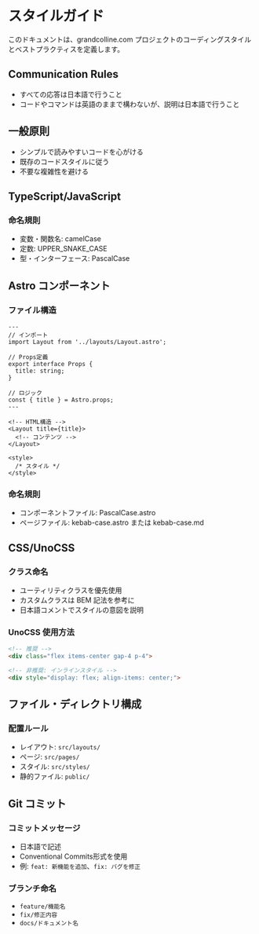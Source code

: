 # スタイルガイド

このドキュメントは、grandcolline.com プロジェクトのコーディングスタイルとベストプラクティスを定義します。

## Communication Rules

- すべての応答は日本語で行うこと
- コードやコマンドは英語のままで構わないが、説明は日本語で行うこと

## 一般原則

- シンプルで読みやすいコードを心がける
- 既存のコードスタイルに従う
- 不要な複雑性を避ける

## TypeScript/JavaScript

### 命名規則
- 変数・関数名: camelCase
- 定数: UPPER_SNAKE_CASE
- 型・インターフェース: PascalCase

## Astro コンポーネント

### ファイル構造
```astro
---
// インポート
import Layout from '../layouts/Layout.astro';

// Props定義
export interface Props {
  title: string;
}

// ロジック
const { title } = Astro.props;
---

<!-- HTML構造 -->
<Layout title={title}>
  <!-- コンテンツ -->
</Layout>

<style>
  /* スタイル */
</style>
```

### 命名規則
- コンポーネントファイル: PascalCase.astro
- ページファイル: kebab-case.astro または kebab-case.md

## CSS/UnoCSS

### クラス命名
- ユーティリティクラスを優先使用
- カスタムクラスは BEM 記法を参考に
- 日本語コメントでスタイルの意図を説明

### UnoCSS 使用方法
```html
<!-- 推奨 -->
<div class="flex items-center gap-4 p-4">

<!-- 非推奨: インラインスタイル -->
<div style="display: flex; align-items: center;">
```

## ファイル・ディレクトリ構成

### 配置ルール
- レイアウト: `src/layouts/`
- ページ: `src/pages/`
- スタイル: `src/styles/`
- 静的ファイル: `public/`

## Git コミット

### コミットメッセージ
- 日本語で記述
- Conventional Commits形式を使用
- 例: `feat: 新機能を追加`、`fix: バグを修正`

### ブランチ命名
- `feature/機能名`
- `fix/修正内容`
- `docs/ドキュメント名`
